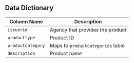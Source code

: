 ## Data Dictionary

| Column Name                           | Description | 
|-----------------------------------------------|-----------------------| 
| `issuerid`                                            | Agency that provides the product                    | 
| `producttype`                       | Product ID               | 
| `productcategory`                                     | Maps to `productcategories` table                   | 
| `description`                                   | Product name               | 
